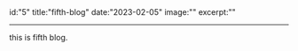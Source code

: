 ## <!-- frontmatter -->

id:"5"
title:"fifth-blog"
date:"2023-02-05"
image:""
excerpt:""

---

this is fifth blog.
